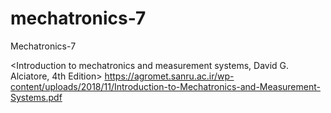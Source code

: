 # mechatronics-7
Mechatronics-7

<Introduction to mechatronics and measurement systems, David G. Alciatore, 4th Edition>
https://agromet.sanru.ac.ir/wp-content/uploads/2018/11/Introduction-to-Mechatronics-and-Measurement-Systems.pdf
